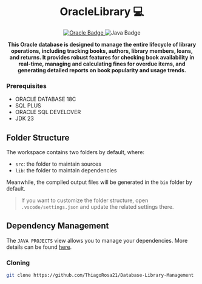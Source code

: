 <h1 align="center" style="font-weight: bold;">OracleLibrary 💻</h1>

<div align="center">
  <a href="#">
    <img src="https://img.shields.io/badge/Oracle-F80000?style=for-the-badge&logo=oracle&logoColor=white" alt="Oracle Badge">
  </a>
  <img src="https://img.shields.io/badge/Java-ED8B00?style=for-the-badge&logo=openjdk&logoColor=white" alt="Java Badge">
</div>


<p align="center">
  <b>This Oracle database is designed to manage the entire lifecycle of library operations, including tracking books, authors, library members, loans, and returns. It provides robust features for checking book availability in real-time, managing and calculating fines for overdue items, and generating detailed reports on book popularity and usage trends.</b>
</p>

<h3>Prerequisites</h3>

- ORACLE DATABASE 18C
- SQL PLUS
- ORACLE SQL DEVELOVER
- JDK 23
  
## Folder Structure

The workspace contains two folders by default, where:

- `src`: the folder to maintain sources
- `lib`: the folder to maintain dependencies

Meanwhile, the compiled output files will be generated in the `bin` folder by default.

> If you want to customize the folder structure, open `.vscode/settings.json` and update the related settings there.

## Dependency Management

The `JAVA PROJECTS` view allows you to manage your dependencies. More details can be found [here](https://github.com/microsoft/vscode-java-dependency#manage-dependencies).

<h3>Cloning</h3>

```bash
git clone https://github.com/ThiagoRosa21/Database-Library-Management
```



